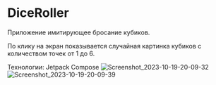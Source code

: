 # DiceRoller
Приложение имитирующее бросание кубиков.

По клику на экран показывается случайная картинка кубиков с количеством точек от 1 до 6.

Технологии:
Jetpack Compose
![Screenshot_2023-10-19-20-09-32](https://github.com/arielOcean/DiceRoller/assets/37349414/5cca4417-c38e-4581-8423-40bd8d3ddb6e)
![Screenshot_2023-10-19-20-09-39](https://github.com/arielOcean/DiceRoller/assets/37349414/3dfa0321-8a98-4720-8f39-36fe29dc53c1)
